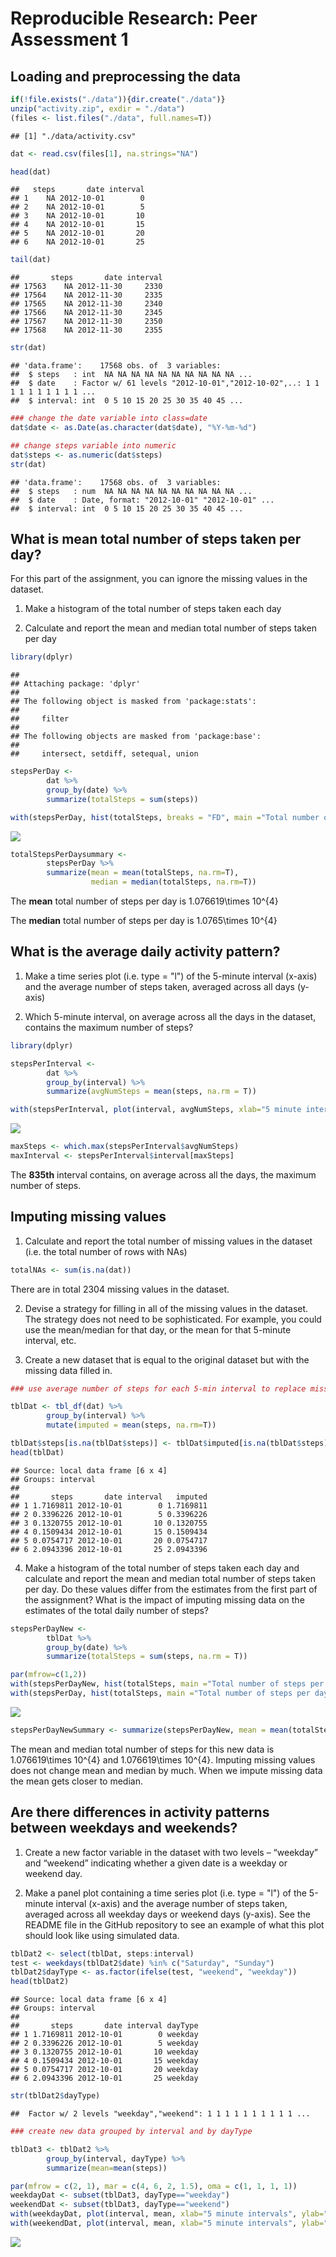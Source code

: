 # Reproducible Research: Peer Assessment 1


## Loading and preprocessing the data


```r
if(!file.exists("./data")){dir.create("./data")}
unzip("activity.zip", exdir = "./data")
(files <- list.files("./data", full.names=T))
```

```
## [1] "./data/activity.csv"
```

```r
dat <- read.csv(files[1], na.strings="NA")

head(dat)
```

```
##   steps       date interval
## 1    NA 2012-10-01        0
## 2    NA 2012-10-01        5
## 3    NA 2012-10-01       10
## 4    NA 2012-10-01       15
## 5    NA 2012-10-01       20
## 6    NA 2012-10-01       25
```

```r
tail(dat)
```

```
##       steps       date interval
## 17563    NA 2012-11-30     2330
## 17564    NA 2012-11-30     2335
## 17565    NA 2012-11-30     2340
## 17566    NA 2012-11-30     2345
## 17567    NA 2012-11-30     2350
## 17568    NA 2012-11-30     2355
```

```r
str(dat)
```

```
## 'data.frame':	17568 obs. of  3 variables:
##  $ steps   : int  NA NA NA NA NA NA NA NA NA NA ...
##  $ date    : Factor w/ 61 levels "2012-10-01","2012-10-02",..: 1 1 1 1 1 1 1 1 1 1 ...
##  $ interval: int  0 5 10 15 20 25 30 35 40 45 ...
```

```r
### change the date variable into class=date
dat$date <- as.Date(as.character(dat$date), "%Y-%m-%d")

## change steps variable into numeric
dat$steps <- as.numeric(dat$steps)
str(dat)
```

```
## 'data.frame':	17568 obs. of  3 variables:
##  $ steps   : num  NA NA NA NA NA NA NA NA NA NA ...
##  $ date    : Date, format: "2012-10-01" "2012-10-01" ...
##  $ interval: int  0 5 10 15 20 25 30 35 40 45 ...
```


## What is mean total number of steps taken per day?

For this part of the assignment, you can ignore the missing values in the dataset.

1. Make a histogram of the total number of steps taken each day

2. Calculate and report the mean and median total number of steps taken per day


```r
library(dplyr)
```

```
## 
## Attaching package: 'dplyr'
## 
## The following object is masked from 'package:stats':
## 
##     filter
## 
## The following objects are masked from 'package:base':
## 
##     intersect, setdiff, setequal, union
```

```r
stepsPerDay <- 
        dat %>%
        group_by(date) %>%
        summarize(totalSteps = sum(steps))
```


```r
with(stepsPerDay, hist(totalSteps, breaks = "FD", main ="Total number of steps taken per day", xlab = "steps/day", col = "thistle4"))
```

![](PA1_template_files/figure-html/q1a-1.png) 


```r
totalStepsPerDaysummary <- 
        stepsPerDay %>%
        summarize(mean = mean(totalSteps, na.rm=T),
                  median = median(totalSteps, na.rm=T))
```

The **mean** total number of steps per day is 1.076619\times 10^{4}

The **median** total number of steps per day is 1.0765\times 10^{4}

## What is the average daily activity pattern?

1. Make a time series plot (i.e. type = "l") of the 5-minute interval (x-axis) and the average number of steps taken, averaged across all days (y-axis)

2. Which 5-minute interval, on average across all the days in the dataset, contains the maximum number of steps?


```r
library(dplyr)

stepsPerInterval <- 
        dat %>%
        group_by(interval) %>%
        summarize(avgNumSteps = mean(steps, na.rm = T))
```



```r
with(stepsPerInterval, plot(interval, avgNumSteps, xlab="5 minute intervals", ylab="Average number of steps taken", main="Time series plot of the average number of steps taken\n at each of the 2355 5-min-intervals", type="l"))
```

![](PA1_template_files/figure-html/q2a-1.png) 



```r
maxSteps <- which.max(stepsPerInterval$avgNumSteps)
maxInterval <- stepsPerInterval$interval[maxSteps]
```

The **835th** interval contains, on average across all the days, the maximum number of steps.


## Imputing missing values

1. Calculate and report the total number of missing values in the dataset (i.e. the total number of rows with NAs)


```r
totalNAs <- sum(is.na(dat))
```

There are in total 2304 missing values in the dataset.

2. Devise a strategy for filling in all of the missing values in the dataset. The strategy does not need to be sophisticated. For example, you could use the mean/median for that day, or the mean for that 5-minute interval, etc.

3. Create a new dataset that is equal to the original dataset but with the missing data filled in.


```r
### use average number of steps for each 5-min interval to replace missing values in the 'steps' variable

tblDat <- tbl_df(dat) %>%
        group_by(interval) %>%
        mutate(imputed = mean(steps, na.rm=T))

tblDat$steps[is.na(tblDat$steps)] <- tblDat$imputed[is.na(tblDat$steps)]
head(tblDat)
```

```
## Source: local data frame [6 x 4]
## Groups: interval
## 
##       steps       date interval   imputed
## 1 1.7169811 2012-10-01        0 1.7169811
## 2 0.3396226 2012-10-01        5 0.3396226
## 3 0.1320755 2012-10-01       10 0.1320755
## 4 0.1509434 2012-10-01       15 0.1509434
## 5 0.0754717 2012-10-01       20 0.0754717
## 6 2.0943396 2012-10-01       25 2.0943396
```

4. Make a histogram of the total number of steps taken each day and calculate and report the mean and median total number of steps taken per day. Do these values differ from the estimates from the first part of the assignment? What is the impact of imputing missing data on the estimates of the total daily number of steps?


```r
stepsPerDayNew <- 
        tblDat %>%
        group_by(date) %>%
        summarize(totalSteps = sum(steps, na.rm = T))
```


```r
par(mfrow=c(1,2))
with(stepsPerDayNew, hist(totalSteps, main ="Total number of steps per day\n (missing values imputed from mean per interval)", xlab = "steps/day", col = "thistle4"))
with(stepsPerDay, hist(totalSteps, main ="Total number of steps per day", xlab = "steps/day", col = "thistle4"))
```

![](PA1_template_files/figure-html/q3dfig-1.png) 


```r
stepsPerDayNewSummary <- summarize(stepsPerDayNew, mean = mean(totalSteps), median = median(totalSteps))
```

The mean and median total number of steps for this new data is 1.076619\times 10^{4} and 1.076619\times 10^{4}. Imputing missing values does not change mean and median by much. When we impute missing data the mean gets closer to median.


## Are there differences in activity patterns between weekdays and weekends?

1. Create a new factor variable in the dataset with two levels – “weekday” and “weekend” indicating whether a given date is a weekday or weekend day.

2. Make a panel plot containing a time series plot (i.e. type = "l") of the 5-minute interval (x-axis) and the average number of steps taken, averaged across all weekday days or weekend days (y-axis). See the README file in the GitHub repository to see an example of what this plot should look like using simulated data.



```r
tblDat2 <- select(tblDat, steps:interval) 
test <- weekdays(tblDat2$date) %in% c("Saturday", "Sunday")
tblDat2$dayType <- as.factor(ifelse(test, "weekend", "weekday"))
head(tblDat2) 
```

```
## Source: local data frame [6 x 4]
## Groups: interval
## 
##       steps       date interval dayType
## 1 1.7169811 2012-10-01        0 weekday
## 2 0.3396226 2012-10-01        5 weekday
## 3 0.1320755 2012-10-01       10 weekday
## 4 0.1509434 2012-10-01       15 weekday
## 5 0.0754717 2012-10-01       20 weekday
## 6 2.0943396 2012-10-01       25 weekday
```

```r
str(tblDat2$dayType)
```

```
##  Factor w/ 2 levels "weekday","weekend": 1 1 1 1 1 1 1 1 1 1 ...
```

```r
### create new data grouped by interval and by dayType

tblDat3 <- tblDat2 %>%
        group_by(interval, dayType) %>%
        summarize(mean=mean(steps))
```


```r
par(mfrow = c(2, 1), mar = c(4, 6, 2, 1.5), oma = c(1, 1, 1, 1))
weekdayDat <- subset(tblDat3, dayType=="weekday")
weekendDat <- subset(tblDat3, dayType=="weekend")
with(weekdayDat, plot(interval, mean, xlab="5 minute intervals", ylab="Average number of\n steps taken", main="Average number of steps per interval on weekdays", type="l"))
with(weekendDat, plot(interval, mean, xlab="5 minute intervals", ylab="Average number of\n steps taken", main="Average number of steps per interval on weekends", type="l"))
```

![](PA1_template_files/figure-html/unnamed-chunk-6-1.png) 

